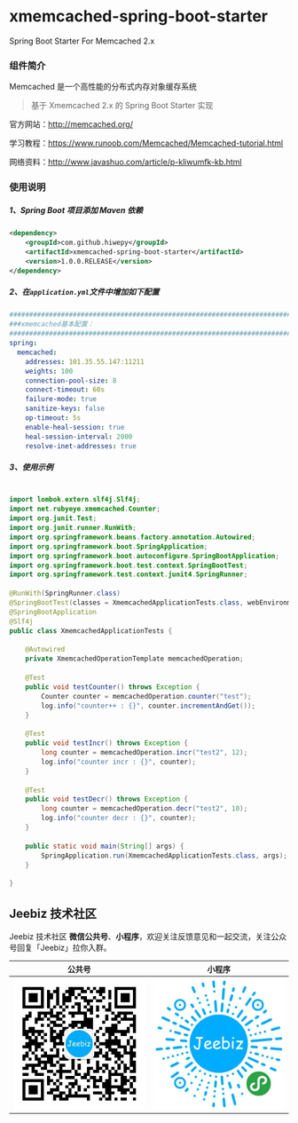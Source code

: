 # xmemcached-spring-boot-starter

Spring Boot Starter For Memcached 2.x

### 组件简介

Memcached 是一个高性能的分布式内存对象缓存系统

> 基于 Xmemcached 2.x 的 Spring Boot Starter 实现

官方网站：http://memcached.org/

学习教程：https://www.runoob.com/Memcached/Memcached-tutorial.html

网络资料：http://www.javashuo.com/article/p-kliwumfk-kb.html

### 使用说明

##### 1、Spring Boot 项目添加 Maven 依赖

``` xml
<dependency>
	<groupId>com.github.hiwepy</groupId>
	<artifactId>xmemcached-spring-boot-starter</artifactId>
	<version>1.0.0.RELEASE</version>
</dependency>
```

##### 2、在`application.yml`文件中增加如下配置

```yaml
################################################################################################################
###xmemcached基本配置：
################################################################################################################
spring:
  memcached:
    addresses: 101.35.55.147:11211
    weights: 100
    connection-pool-size: 8
    connect-timeout: 60s
    failure-mode: true
    sanitize-keys: false
    op-timeout: 5s
    enable-heal-session: true
    heal-session-interval: 2000
    resolve-inet-addresses: true
```

##### 3、使用示例

```java

import lombok.extern.slf4j.Slf4j;
import net.rubyeye.xmemcached.Counter;
import org.junit.Test;
import org.junit.runner.RunWith;
import org.springframework.beans.factory.annotation.Autowired;
import org.springframework.boot.SpringApplication;
import org.springframework.boot.autoconfigure.SpringBootApplication;
import org.springframework.boot.test.context.SpringBootTest;
import org.springframework.test.context.junit4.SpringRunner;

@RunWith(SpringRunner.class)
@SpringBootTest(classes = XmemcachedApplicationTests.class, webEnvironment = SpringBootTest.WebEnvironment.RANDOM_PORT)
@SpringBootApplication
@Slf4j
public class XmemcachedApplicationTests {

    @Autowired
    private XmemcachedOperationTemplate memcachedOperation;

    @Test
    public void testCounter() throws Exception {
        Counter counter = memcachedOperation.counter("test");
        log.info("counter++ : {}", counter.incrementAndGet());
    }

    @Test
    public void testIncr() throws Exception {
        long counter = memcachedOperation.incr("test2", 12);
        log.info("counter incr : {}", counter);
    }

    @Test
    public void testDecr() throws Exception {
        long counter = memcachedOperation.decr("test2", 10);
        log.info("counter decr : {}", counter);
    }

    public static void main(String[] args) {
        SpringApplication.run(XmemcachedApplicationTests.class, args);
    }

}
```

## Jeebiz 技术社区

Jeebiz 技术社区 **微信公共号**、**小程序**，欢迎关注反馈意见和一起交流，关注公众号回复「Jeebiz」拉你入群。

|公共号|小程序|
|---|---|
| ![](https://raw.githubusercontent.com/hiwepy/static/main/images/qrcode_for_gh_1d965ea2dfd1_344.jpg)| ![](https://raw.githubusercontent.com/hiwepy/static/main/images/gh_09d7d00da63e_344.jpg)|

